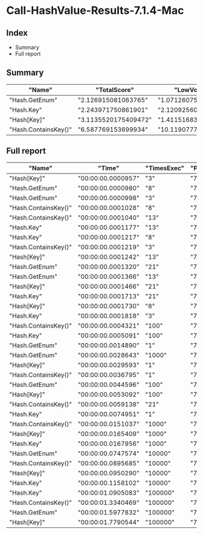 # Call-HashValue-Results-7.1.4-Mac
## Index
- Summary
- Full report
## Summary
|"Name"|"TotalScore"|"LowVolume"|"HighVolume"|
|---|---|---|---|
|"Hash.GetEnum"|"2.126915081063765"|"1.0712607507435092"|"3.446482993964084"|
|"Hash.Key"|"2.243971750861901"|"2.1209256079616967"|"2.397779429487156"|
|"Hash[Key]"|"3.1135520175409472"|"1.4115168376028973"|"5.241095992463509"|
|"Hash.ContainsKey()"|"6.587769153699934"|"10.119077701250252"|"2.173633469262039"|
## Full report
|"Name"|"Time"|"TimesExec"|"PSVersion"|"OS"|"CLR"|"WorkSet"|"Max"|"Min"|"Total"|"Assert"|"Score"|
|---|---|---|---|---|---|---|---|---|---|---|---|
|"Hash[Key]"|"00:00:00.0000957"|"3"|"7.1.4"|"Mac"|"CoreCLR"|"4096"|"00:00:00.0001177"|"00:00:00.0000851"|"00:00:00.0004786"|"True"|"1"|
|"Hash.GetEnum"|"00:00:00.0000980"|"8"|"7.1.4"|"Mac"|"CoreCLR"|"0"|"00:00:00.0001815"|"00:00:00.0000724"|"00:00:00.0004898"|"True"|"1"|
|"Hash.GetEnum"|"00:00:00.0000998"|"3"|"7.1.4"|"Mac"|"CoreCLR"|"0"|"00:00:00.0001231"|"00:00:00.0000890"|"00:00:00.0004989"|"True"|"1.0428422152560084"|
|"Hash.ContainsKey()"|"00:00:00.0001028"|"8"|"7.1.4"|"Mac"|"CoreCLR"|"8192"|"00:00:00.0001222"|"00:00:00.0000820"|"00:00:00.0005142"|"False"|"1.0489795918367346"|
|"Hash.ContainsKey()"|"00:00:00.0001040"|"13"|"7.1.4"|"Mac"|"CoreCLR"|"0"|"00:00:00.0001165"|"00:00:00.0000937"|"00:00:00.0005198"|"False"|"1"|
|"Hash.Key"|"00:00:00.0001177"|"13"|"7.1.4"|"Mac"|"CoreCLR"|"0"|"00:00:00.0001477"|"00:00:00.0001021"|"00:00:00.0005886"|"True"|"1.1317307692307692"|
|"Hash.Key"|"00:00:00.0001217"|"8"|"7.1.4"|"Mac"|"CoreCLR"|"12288"|"00:00:00.0001596"|"00:00:00.0000847"|"00:00:00.0006085"|"True"|"1.2418367346938775"|
|"Hash.ContainsKey()"|"00:00:00.0001219"|"3"|"7.1.4"|"Mac"|"CoreCLR"|"0"|"00:00:00.0001551"|"00:00:00.0000938"|"00:00:00.0006097"|"False"|"1.2737722048066875"|
|"Hash[Key]"|"00:00:00.0001242"|"13"|"7.1.4"|"Mac"|"CoreCLR"|"0"|"00:00:00.0001449"|"00:00:00.0001165"|"00:00:00.0006210"|"True"|"1.1942307692307692"|
|"Hash.GetEnum"|"00:00:00.0001320"|"21"|"7.1.4"|"Mac"|"CoreCLR"|"0"|"00:00:00.0001563"|"00:00:00.0001172"|"00:00:00.0006602"|"True"|"1"|
|"Hash.GetEnum"|"00:00:00.0001366"|"13"|"7.1.4"|"Mac"|"CoreCLR"|"0"|"00:00:00.0001857"|"00:00:00.0001138"|"00:00:00.0006831"|"True"|"1.3134615384615385"|
|"Hash[Key]"|"00:00:00.0001466"|"21"|"7.1.4"|"Mac"|"CoreCLR"|"12288"|"00:00:00.0001624"|"00:00:00.0001378"|"00:00:00.0007332"|"True"|"1.1106060606060606"|
|"Hash.Key"|"00:00:00.0001713"|"21"|"7.1.4"|"Mac"|"CoreCLR"|"0"|"00:00:00.0001991"|"00:00:00.0001599"|"00:00:00.0008566"|"True"|"1.2977272727272726"|
|"Hash[Key]"|"00:00:00.0001730"|"8"|"7.1.4"|"Mac"|"CoreCLR"|"0"|"00:00:00.0004272"|"00:00:00.0000885"|"00:00:00.0008652"|"True"|"1.7653061224489797"|
|"Hash.Key"|"00:00:00.0001818"|"3"|"7.1.4"|"Mac"|"CoreCLR"|"0"|"00:00:00.0003703"|"00:00:00.0001111"|"00:00:00.0009089"|"True"|"1.8996865203761755"|
|"Hash.ContainsKey()"|"00:00:00.0004321"|"100"|"7.1.4"|"Mac"|"CoreCLR"|"0"|"00:00:00.0004755"|"00:00:00.0003969"|"00:00:00.0021605"|"False"|"1"|
|"Hash.Key"|"00:00:00.0005091"|"100"|"7.1.4"|"Mac"|"CoreCLR"|"4096"|"00:00:00.0005153"|"00:00:00.0004989"|"00:00:00.0025453"|"True"|"1.1781994908585975"|
|"Hash.GetEnum"|"00:00:00.0014890"|"1"|"7.1.4"|"Mac"|"CoreCLR"|"4096"|"00:00:00.0070394"|"00:00:00.0000861"|"00:00:00.0074450"|"True"|"1"|
|"Hash.GetEnum"|"00:00:00.0028643"|"1000"|"7.1.4"|"Mac"|"CoreCLR"|"12288"|"00:00:00.0030925"|"00:00:00.0027124"|"00:00:00.0143213"|"True"|"1"|
|"Hash[Key]"|"00:00:00.0029593"|"1"|"7.1.4"|"Mac"|"CoreCLR"|"20480"|"00:00:00.0144122"|"00:00:00.0000819"|"00:00:00.0147964"|"True"|"1.987441235728677"|
|"Hash.ContainsKey()"|"00:00:00.0036795"|"1"|"7.1.4"|"Mac"|"CoreCLR"|"86016"|"00:00:00.0148244"|"00:00:00.0000697"|"00:00:00.0183974"|"False"|"2.4711215580926797"|
|"Hash.GetEnum"|"00:00:00.0044596"|"100"|"7.1.4"|"Mac"|"CoreCLR"|"16384"|"00:00:00.0207920"|"00:00:00.0003682"|"00:00:00.0222980"|"True"|"10.320759083545475"|
|"Hash[Key]"|"00:00:00.0053092"|"100"|"7.1.4"|"Mac"|"CoreCLR"|"4096"|"00:00:00.0247798"|"00:00:00.0004194"|"00:00:00.0265462"|"True"|"12.286970608655404"|
|"Hash.ContainsKey()"|"00:00:00.0059138"|"21"|"7.1.4"|"Mac"|"CoreCLR"|"12288"|"00:00:00.0290478"|"00:00:00.0001249"|"00:00:00.0295689"|"False"|"44.801515151515154"|
|"Hash.Key"|"00:00:00.0074951"|"1"|"7.1.4"|"Mac"|"CoreCLR"|"303104"|"00:00:00.0369860"|"00:00:00.0001090"|"00:00:00.0374755"|"True"|"5.033646742780389"|
|"Hash.ContainsKey()"|"00:00:00.0151037"|"1000"|"7.1.4"|"Mac"|"CoreCLR"|"12288"|"00:00:00.0359565"|"00:00:00.0033361"|"00:00:00.0755185"|"False"|"5.273085919770974"|
|"Hash[Key]"|"00:00:00.0165409"|"1000"|"7.1.4"|"Mac"|"CoreCLR"|"999424"|"00:00:00.0440773"|"00:00:00.0037297"|"00:00:00.0827043"|"True"|"5.7748490032468665"|
|"Hash.Key"|"00:00:00.0167956"|"1000"|"7.1.4"|"Mac"|"CoreCLR"|"102400"|"00:00:00.0300454"|"00:00:00.0038968"|"00:00:00.0839779"|"True"|"5.8637712530112065"|
|"Hash.GetEnum"|"00:00:00.0747574"|"10000"|"7.1.4"|"Mac"|"CoreCLR"|"-5758976"|"00:00:00.0939454"|"00:00:00.0610193"|"00:00:00.3737868"|"True"|"1"|
|"Hash.ContainsKey()"|"00:00:00.0895685"|"10000"|"7.1.4"|"Mac"|"CoreCLR"|"0"|"00:00:00.0979903"|"00:00:00.0715962"|"00:00:00.4478424"|"False"|"1.198122192585617"|
|"Hash[Key]"|"00:00:00.0950290"|"10000"|"7.1.4"|"Mac"|"CoreCLR"|"1810432"|"00:00:00.1027099"|"00:00:00.0839916"|"00:00:00.4751449"|"True"|"1.2711651288033023"|
|"Hash.Key"|"00:00:00.1158102"|"10000"|"7.1.4"|"Mac"|"CoreCLR"|"-2367488"|"00:00:00.1247417"|"00:00:00.1054286"|"00:00:00.5790511"|"True"|"1.5491469740788202"|
|"Hash.Key"|"00:00:01.0905083"|"100000"|"7.1.4"|"Mac"|"CoreCLR"|"10215424"|"00:00:01.5368839"|"00:00:00.9245930"|"00:00:05.4525415"|"True"|"1"|
|"Hash.ContainsKey()"|"00:00:01.3340469"|"100000"|"7.1.4"|"Mac"|"CoreCLR"|"32768"|"00:00:01.6565774"|"00:00:01.0926331"|"00:00:06.6702347"|"False"|"1.2233257646915663"|
|"Hash.GetEnum"|"00:00:01.5977832"|"100000"|"7.1.4"|"Mac"|"CoreCLR"|"5890048"|"00:00:02.0015233"|"00:00:01.1464531"|"00:00:07.9889161"|"True"|"1.465172892310861"|
|"Hash[Key]"|"00:00:01.7790544"|"100000"|"7.1.4"|"Mac"|"CoreCLR"|"-15896576"|"00:00:02.2184841"|"00:00:01.2222953"|"00:00:08.8952721"|"True"|"1.6313992291484622"|
